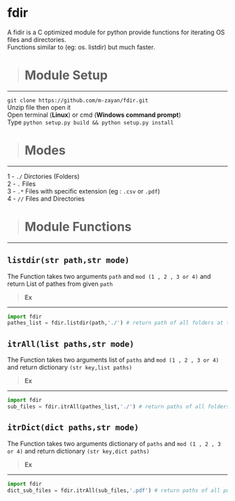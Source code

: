 # **fdir**
A fidir is a C optimized module for python provide functions for iterating OS files and directories.<br>
Functions similar to (eg: os. listdir) but much faster.<br>

> # **Module Setup** <br>
----
 ``git clone https://github.com/m-zayan/fdir.git``<br>
  Unzip file then open it<br>
  Open terminal (**Linux**) or cmd (**Windows command prompt**)<br>
Type ``python setup.py build && python setup.py install`` <br>
> # **Modes**
-------
 1 - ``./`` Dirctories (Folders) <br>
 2 - ``.``  Files <br>
 3 - ``.*`` Files with specific extension (eg : ``.csv`` or ``.pdf``)<br>
 4 - ``//`` Files and Directories <br>
> # **Module Functions**<br>
----
## **``listdir(str path,str mode)``**<br>
The Function takes two arguments ``path`` and ``mod (1 , 2 , 3 or 4)`` and return List of pathes from given ``path``<br>
> **Ex**
------
```python
import fdir
pathes_list = fdir.listdir(path,'./') # return path of all folders at the current directory as same as (os.listdir)

```

## **``itrAll(list paths,str mode)``**<br>
The Function takes two arguments list of ``paths`` and ``mod (1 , 2 , 3 or 4)`` and return dictionary ``(str key,list paths)``<br>
> **Ex** 
------
```python
import fdir
sub_files = fdir.itrAll(pathes_list,'./') # return paths of all folders for each path at list

```

## **``itrDict(dict paths,str mode)``**<br>
The Function takes two arguments dictionary of ``paths`` and ``mod (1 , 2 , 3 or 4)`` and return dictionary ``(str key,dict paths)``<br>
> **Ex** 
------
```python
import fdir
dict_sub_files = fdir.itrAll(sub_files,'.pdf') # return paths of all pdf files for each list of paths at dictionary

```
